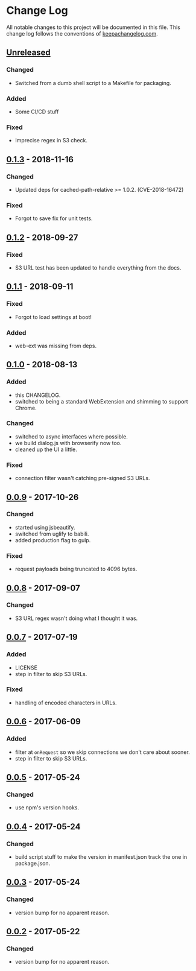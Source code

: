 # Change Log
All notable changes to this project will be documented in this file. This change log follows the conventions of [keepachangelog.com](http://keepachangelog.com/).

## [Unreleased]
### Changed
- Switched from a dumb shell script to a Makefile for packaging.

### Added
- Some CI/CD stuff

### Fixed
- Imprecise regex in S3 check.

## [0.1.3] - 2018-11-16
### Changed
- Updated deps for cached-path-relative >= 1.0.2. (CVE-2018-16472)

### Fixed
- Forgot to save fix for unit tests.

## [0.1.2] - 2018-09-27
### Fixed
- S3 URL test has been updated to handle everything from the docs.

## [0.1.1] - 2018-09-11
### Fixed
- Forgot to load settings at boot!

### Added
- web-ext was missing from deps.

## [0.1.0] - 2018-08-13
### Added
- this CHANGELOG.
- switched to being a standard WebExtension and shimming to support Chrome.

### Changed
- switched to async interfaces where possible.
- we build dialog.js with browserify now too.
- cleaned up the UI a little.

### Fixed
- connection filter wasn't catching pre-signed S3 URLs.

## [0.0.9] - 2017-10-26
### Changed
- started using jsbeautify.
- switched from uglify to babili.
- added production flag to gulp.

### Fixed
- request payloads being truncated to 4096 bytes.

## [0.0.8] - 2017-09-07
### Changed
- S3 URL regex wasn't doing what I thought it was.

## [0.0.7] - 2017-07-19
### Added
- LICENSE
- step in filter to skip S3 URLs.

### Fixed
- handling of encoded characters in URLs.

## [0.0.6] - 2017-06-09
### Added
- filter at `onRequest` so we skip connections we don't care about sooner.
- step in filter to skip S3 URLs.

## [0.0.5] - 2017-05-24
### Changed
- use npm's version hooks.

## [0.0.4] - 2017-05-24
### Changed
- build script stuff to make the version in manifest.json track the one in package.json.

## [0.0.3] - 2017-05-24
### Changed
- version bump for no apparent reason.

## [0.0.2] - 2017-05-22
### Changed
- version bump for no apparent reason.

[Unreleased]: https://github.com/Liath/aws-agent/compare/0.1.3...HEAD
[0.1.3]: https://github.com/Liath/aws-agent/commit/7180880a3167cf80c5002128f707f3e79e99305e
[0.1.2]: https://github.com/Liath/aws-agent/commit/e47bb54d5ba1ff3d81e1e069b91e726216c65259
[0.1.1]: https://github.com/Liath/aws-agent/commit/418ce088a06a96f16e8ea89419d0b1d3237faa48
[0.1.0]: https://github.com/Liath/aws-agent/commit/67a89c168c8c718dfc75b71ee6a0e3021eeb825b
[0.0.9]: https://github.com/Liath/aws-agent/commit/5d051100aa288071b5ef68a7f098d59764051831
[0.0.8]: https://github.com/Liath/aws-agent/commit/255c3d7bb42fb3422516346f2de6a1a21f037324
[0.0.7]: https://github.com/Liath/aws-agent/commit/4f0150e176d944765700afef9d47d8241306d853
[0.0.6]: https://github.com/Liath/aws-agent/commit/55ed9fa023b96b60bd1c2d3641ad6b60997370de
[0.0.5]: https://github.com/Liath/aws-agent/commit/08f4c086f5d2b33c9370602f80f7fb078d5f6a52
[0.0.4]: https://github.com/Liath/aws-agent/commit/dc04ca00eaafb992bdf04d7670482ffa2892c4ac
[0.0.3]: https://github.com/Liath/aws-agent/commit/dc04ca00eaafb992bdf04d7670482ffa2892c4ac
[0.0.2]: https://github.com/Liath/aws-agent/commit/dc04ca00eaafb992bdf04d7670482ffa2892c4ac
[0.0.1]: https://github.com/Liath/aws-agent/commit/8f834c25adf04cfb5fcb0f956b83eb6c216086a5
